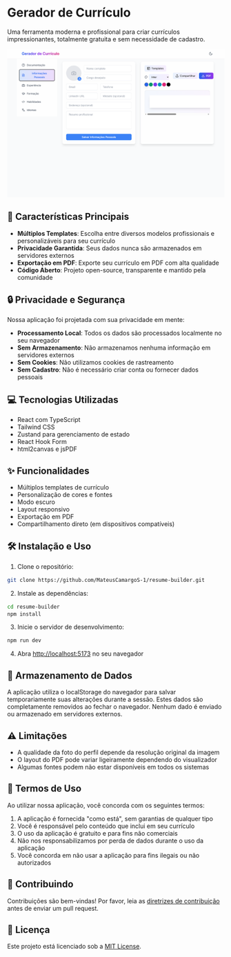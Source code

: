 # Gerador de Currículo

Uma ferramenta moderna e profissional para criar currículos impressionantes, totalmente gratuita e sem necessidade de cadastro.

![Gerador de Currículo](./src/assets/screeshot/screenshot.png)

## 🚀 Características Principais

- **Múltiplos Templates**: Escolha entre diversos modelos profissionais e personalizáveis para seu currículo
- **Privacidade Garantida**: Seus dados nunca são armazenados em servidores externos
- **Exportação em PDF**: Exporte seu currículo em PDF com alta qualidade
- **Código Aberto**: Projeto open-source, transparente e mantido pela comunidade

## 🔒 Privacidade e Segurança

Nossa aplicação foi projetada com sua privacidade em mente:

- **Processamento Local**: Todos os dados são processados localmente no seu navegador
- **Sem Armazenamento**: Não armazenamos nenhuma informação em servidores externos
- **Sem Cookies**: Não utilizamos cookies de rastreamento
- **Sem Cadastro**: Não é necessário criar conta ou fornecer dados pessoais

## 💻 Tecnologias Utilizadas

- React com TypeScript
- Tailwind CSS
- Zustand para gerenciamento de estado
- React Hook Form
- html2canvas e jsPDF

## ✨ Funcionalidades

- Múltiplos templates de currículo
- Personalização de cores e fontes
- Modo escuro
- Layout responsivo
- Exportação em PDF
- Compartilhamento direto (em dispositivos compatíveis)

## 🛠️ Instalação e Uso

1. Clone o repositório:
```bash
git clone https://github.com/MateusCamargoS-1/resume-builder.git
```

2. Instale as dependências:
```bash
cd resume-builder
npm install
```

3. Inicie o servidor de desenvolvimento:
```bash
npm run dev
```

4. Abra [http://localhost:5173](http://localhost:5173) no seu navegador

## 📱 Armazenamento de Dados

A aplicação utiliza o localStorage do navegador para salvar temporariamente suas alterações durante a sessão. Estes dados são completamente removidos ao fechar o navegador. Nenhum dado é enviado ou armazenado em servidores externos.

## ⚠️ Limitações

- A qualidade da foto do perfil depende da resolução original da imagem
- O layout do PDF pode variar ligeiramente dependendo do visualizador
- Algumas fontes podem não estar disponíveis em todos os sistemas

## 📄 Termos de Uso

Ao utilizar nossa aplicação, você concorda com os seguintes termos:

1. A aplicação é fornecida "como está", sem garantias de qualquer tipo
2. Você é responsável pelo conteúdo que inclui em seu currículo
3. O uso da aplicação é gratuito e para fins não comerciais
4. Não nos responsabilizamos por perda de dados durante o uso da aplicação
5. Você concorda em não usar a aplicação para fins ilegais ou não autorizados

## 🤝 Contribuindo

Contribuições são bem-vindas! Por favor, leia as [diretrizes de contribuição](CONTRIBUTING.md) antes de enviar um pull request.

## 📝 Licença

Este projeto está licenciado sob a [MIT License](LICENSE).